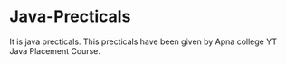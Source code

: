 # Java-Precticals
It is java precticals. This precticals have been given by Apna college YT Java Placement Course.
